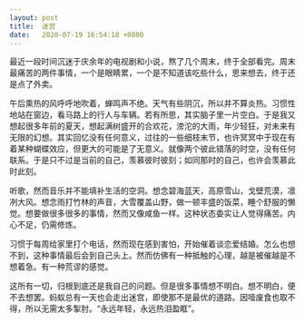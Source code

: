 ```yaml
---
layout: post
title:  迷宫
date:   2020-07-19 16:54:18 +0800
---
```


最近一段时间沉迷于庆余年的电视剧和小说，熬了几个周末，终于全部看完。周末最痛苦的两件事情，一个是眼睛累，一个是不知道该吃些什么，思来想去，终于还是点了外卖。

午后熏热的风呼呼地吹着，蝉鸣声不绝。天气有些阴沉，所以并不算炎热。习惯性地站在窗边，看马路上的行人与车辆。若有所思，其实脑子里一片空白。于是我又想起很多年前的夏天，想起满树盛开的合欢花，滂沱的大雨，年少轻狂，对未来有无限的幻想。其实回忆没有任何意义，过往的一些细枝末节，也许冥冥中于现在有着某种蝴蝶效应，但更大的可能是了无意义。就像两个彼此错落的时空，没有任何联系。于是只不过是当前的自己，羡慕彼时彼刻；如同那时的自己，也许会羡慕此时此刻。

听歌，然而音乐并不能填补生活的空洞。想念碧海蓝天，高原雪山，戈壁荒漠，凛冽大风。想念雨打竹林的声音，大雪覆盖山野，做一顿丰盛的饭菜，睡个舒服的懒觉。想要做很多很多的事情，然而又像咸鱼一样。这种状态委实让人觉得痛苦。内心不足，仍需修炼。

习惯于每周给家里打个电话，然而现在感到害怕，开始催着谈恋爱结婚。怎么也想不到，这种事情最后会到自己头上。然而仿佛有一种抵触的心理，越是被催越是不想着急。有一种荒谬的感觉。

这所有一切，归根到底还是我自己的问题。但是很多事情想不明白。想不明白，便不去想罢。蚂蚁总有一天也会走出迷宫，即使那不是最优的道路。因噎废食也取不得，所以无需太多掣肘。“永远年轻，永远热泪盈眶”。